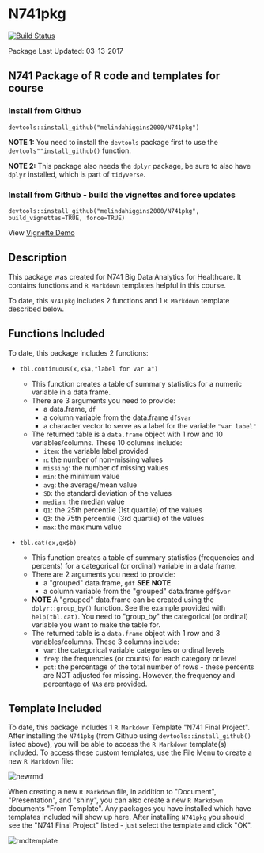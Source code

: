 # N741pkg

[![Build Status](https://travis-ci.org/melindahiggins2000/N741pkg.svg?branch=master)](https://travis-ci.org/melindahiggins2000/N741pkg)

Package Last Updated: 03-13-2017

## N741 Package of R code and templates for course

### Install from Github

`devtools::install_github("melindahiggins2000/N741pkg")`

**NOTE 1:** You need to install the `devtools` package first to use the `devtools""install_github()` function.

**NOTE 2:** This package also needs the `dplyr` package, be sure to also have `dplyr` installed, which is part of `tidyverse`.

### Install from Github - build the vignettes and force updates

`devtools::install_github("melindahiggins2000/N741pkg", build_vignettes=TRUE, force=TRUE)`

View [Vignette Demo](https://htmlpreview.github.io/?https://raw.githubusercontent.com/melindahiggins2000/N741pkg/master/vignettes/vignette1.html)

## Description

This package was created for N741 Big Data Analytics for Healthcare. It contains functions and `R Markdown` templates helpful in this course.

To date, this `N741pkg` includes 2 functions and 1 `R Markdown` template described below.

## Functions Included

To date, this package includes 2 functions:

* `tbl.continuous(x,x$a,"label for var a")`
    - This function creates a table of summary statistics for a numeric variable in a data frame.
    - There are 3 arguments you need to provide:
        - a data.frame, `df`
        - a column variable from the data.frame `df$var`
        - a character vector to serve as a label for the variable `"var label"`
    - The returned table is a `data.frame` object with 1 row and 10 variables/columns. These 10 columns include:
        - `item`: the variable label provided
        - `n`: the number of non-missing values
        - `missing`: the number of missing values
        - `min`: the minimum value
        - `avg`: the average/mean value
        - `SD`: the standard deviation of the values
        - `median`: the median value
        - `Q1`: the 25th percentile (1st quartile) of the values
        - `Q3`: the 75th percentile (3rd quartile) of the values
        - `max`: the maximum value
        
* `tbl.cat(gx,gx$b)`
    - This function creates a table of summary statistics (frequencies and percents) for a categorical (or ordinal) variable in a data frame.
    - There are 2 arguments you need to provide:
        - a "grouped" data.frame, `gdf` **SEE NOTE**
        - a column variable from the "grouped" data.frame `gdf$var`
    - **NOTE** A "grouped" data.frame can be created using the `dplyr::group_by()` function. See the example provided with `help(tbl.cat)`. You need to "group_by" the categorical (or ordinal) variable you want to make the table for.
    - The returned table is a `data.frame` object with 1 row and 3 variables/columns. These 3 columns include:
        - `var`: the categorical variable categories or ordinal levels
        - `freq`: the frequencies (or counts) for each category or level
        - `pct`: the percentage of the total number of rows - these percents are NOT adjusted for missing. However, the frequency and percentage of `NA`s are provided.
        

## Template Included

To date, this package includes 1 `R Markdown` Template "N741 Final Project". After installing the `N741pkg` (from Github using `devtools::install_github()` listed above), you will be able to access the `R Markdown` template(s) included. To access these custom templates, use the File Menu to create a new `R Markdown` file:


![newrmd](newrmd.jpg)


When creating a new `R Markdown` file, in addition to "Document", "Presentation", and "shiny", you can also create a new `R Markdown` documents "From Template". Any packages you have installed which have templates included will show up here. After installing `N741pkg` you should see the "N741 Final Project" listed - just select the template and click "OK".


![rmdtemplate](rmdtemplate.jpg)




